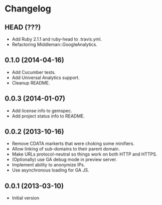 # Changelog

## HEAD (???)

* Add Ruby 2.1.1 and ruby-head to .travis.yml.
* Refactoring Middleman::GoogleAnalytics.

## 0.1.0 (2014-04-16)

* Add Cucumber tests.
* Add Universal Analytics support.
* Cleanup README.

## 0.0.3 (2014-01-07)

* Add license info to gemspec.
* Add project status info to README.

## 0.0.2 (2013-10-16)

* Remove CDATA markerts that were choking some minifiers.
* Allow linking of sub-domains to their parent domain.
* Make URLs protocol-neutral so things work on both HTTP and HTTPS.
* (Optionally) use GA debug mode in preview server.
* Implement ability to anonymize IPs.
* Use asynchronous loading for GA JS.

## 0.0.1 (2013-03-10)

* Initial version
